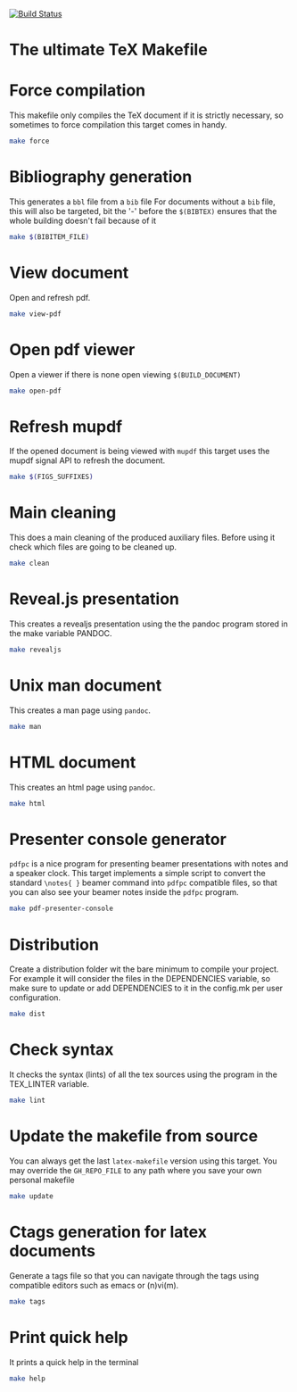 
[![Build Status](https://travis-ci.org/alejandrogallo/latex-makefile.svg?branch=master)](https://travis-ci.org/alejandrogallo/latex-makefile)

# The ultimate TeX Makefile #

Force compilation
=================

This makefile only compiles the TeX document if it is strictly necessary, so
sometimes to force compilation this target comes in handy.

```bash 
make force
```
Bibliography generation
=======================

This generates a `bbl` file from a  `bib` file For documents without a `bib`
file, this  will also be  targeted, bit  the '-' before  the `$(BIBTEX)`
ensures that the whole building doesn't fail because of it

```bash 
make $(BIBITEM_FILE)
```
View document
=============

Open and refresh pdf.

```bash 
make view-pdf
```
Open pdf viewer
===============

Open a viewer if there is none open viewing `$(BUILD_DOCUMENT)`

```bash 
make open-pdf
```
Refresh mupdf
=============

If the opened document is being viewed with `mupdf` this target uses the
mupdf signal API to refresh the document.

```bash 
make $(FIGS_SUFFIXES)
```
Main cleaning
=============

This does a main cleaning of the produced auxiliary files.  Before using it
check which files are going to be cleaned up.

```bash 
make clean
```
Reveal.js presentation
======================

This creates a revealjs presentation using the the pandoc program stored in
the make variable PANDOC.

```bash 
make revealjs
```
Unix man document
=================

This creates a man page using `pandoc`.

```bash 
make man
```
HTML document
=============

This creates an html page using `pandoc`.

```bash 
make html
```
Presenter console generator
===========================

`pdfpc` is a nice program for presenting beamer presentations with notes
and a speaker clock. This target implements a simple script to convert
the standard `\notes{ }` beamer  command into `pdfpc` compatible files, so
that you can also see your beamer notes inside the `pdfpc` program.

```bash 
make pdf-presenter-console
```
Distribution
============

Create a distribution folder wit the bare minimum to compile your project.
For example it will consider the files in the DEPENDENCIES variable, so make
sure to update or add DEPENDENCIES to it in the config.mk per user
configuration.

```bash 
make dist
```
Check syntax
============

It checks the syntax (lints) of all the tex sources using the program in the
TEX_LINTER variable.

```bash 
make lint
```
Update the makefile from source
===============================

You can always get the  last `latex-makefile` version using this target.
You may override the `GH_REPO_FILE` to  any path where you save your own
personal makefile

```bash 
make update
```
Ctags generation for latex documents
====================================

Generate a tags  file so that you can navigate  through the tags using
compatible editors such as emacs or (n)vi(m).

```bash 
make tags
```
Print quick help
================

It prints a quick help in the terminal
```bash 
make help
```
